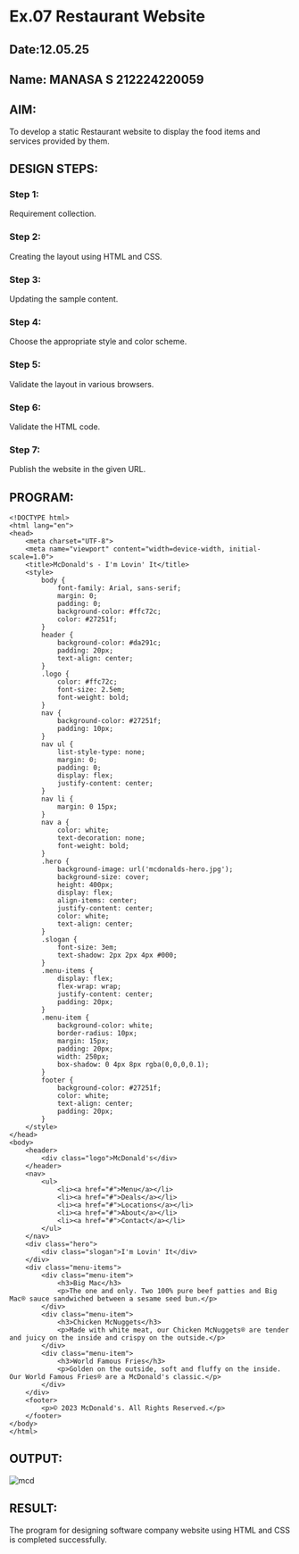 # Ex.07 Restaurant Website
## Date:12.05.25
## Name: MANASA S 212224220059

## AIM:
To develop a static Restaurant website to display the food items and services provided by them.

## DESIGN STEPS:

### Step 1:
Requirement collection.

### Step 2:
Creating the layout using HTML and CSS.

### Step 3:
Updating the sample content.

### Step 4:
Choose the appropriate style and color scheme.

### Step 5:
Validate the layout in various browsers.

### Step 6:
Validate the HTML code.

### Step 7:
Publish the website in the given URL.

## PROGRAM:
```
<!DOCTYPE html>
<html lang="en">
<head>
    <meta charset="UTF-8">
    <meta name="viewport" content="width=device-width, initial-scale=1.0">
    <title>McDonald's - I'm Lovin' It</title>
    <style>
        body {
            font-family: Arial, sans-serif;
            margin: 0;
            padding: 0;
            background-color: #ffc72c;
            color: #27251f;
        }
        header {
            background-color: #da291c;
            padding: 20px;
            text-align: center;
        }
        .logo {
            color: #ffc72c;
            font-size: 2.5em;
            font-weight: bold;
        }
        nav {
            background-color: #27251f;
            padding: 10px;
        }
        nav ul {
            list-style-type: none;
            margin: 0;
            padding: 0;
            display: flex;
            justify-content: center;
        }
        nav li {
            margin: 0 15px;
        }
        nav a {
            color: white;
            text-decoration: none;
            font-weight: bold;
        }
        .hero {
            background-image: url('mcdonalds-hero.jpg');
            background-size: cover;
            height: 400px;
            display: flex;
            align-items: center;
            justify-content: center;
            color: white;
            text-align: center;
        }
        .slogan {
            font-size: 3em;
            text-shadow: 2px 2px 4px #000;
        }
        .menu-items {
            display: flex;
            flex-wrap: wrap;
            justify-content: center;
            padding: 20px;
        }
        .menu-item {
            background-color: white;
            border-radius: 10px;
            margin: 15px;
            padding: 20px;
            width: 250px;
            box-shadow: 0 4px 8px rgba(0,0,0,0.1);
        }
        footer {
            background-color: #27251f;
            color: white;
            text-align: center;
            padding: 20px;
        }
    </style>
</head>
<body>
    <header>
        <div class="logo">McDonald's</div>
    </header>
    <nav>
        <ul>
            <li><a href="#">Menu</a></li>
            <li><a href="#">Deals</a></li>
            <li><a href="#">Locations</a></li>
            <li><a href="#">About</a></li>
            <li><a href="#">Contact</a></li>
        </ul>
    </nav>
    <div class="hero">
        <div class="slogan">I'm Lovin' It</div>
    </div>
    <div class="menu-items">
        <div class="menu-item">
            <h3>Big Mac</h3>
            <p>The one and only. Two 100% pure beef patties and Big Mac® sauce sandwiched between a sesame seed bun.</p>
        </div>
        <div class="menu-item">
            <h3>Chicken McNuggets</h3>
            <p>Made with white meat, our Chicken McNuggets® are tender and juicy on the inside and crispy on the outside.</p>
        </div>
        <div class="menu-item">
            <h3>World Famous Fries</h3>
            <p>Golden on the outside, soft and fluffy on the inside. Our World Famous Fries® are a McDonald's classic.</p>
        </div>
    </div>
    <footer>
        <p>© 2023 McDonald's. All Rights Reserved.</p>
    </footer>
</body>
</html>
```
## OUTPUT:

![mcd](https://github.com/user-attachments/assets/859f22ba-4022-450d-878e-5f7d7cc1e007)


## RESULT:
The program for designing software company website using HTML and CSS is completed successfully.
